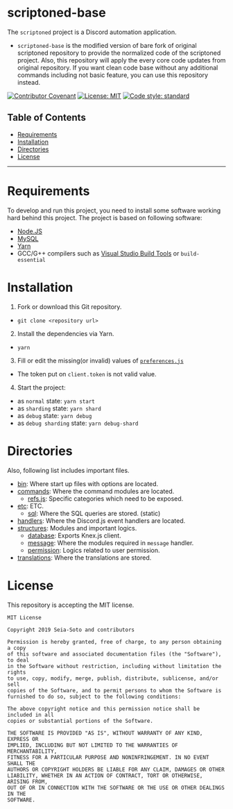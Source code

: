 # scriptoned-base

The `scriptoned` project is a Discord automation application.

- `scriptoned-base` is the modified version of bare fork of original scriptoned repository to
  provide the normalized code of the scriptoned project. Also, this repository will apply the
  every core code updates from original repository. If you want clean code base without any
  additional commands including not basic feature, you can use this repository instead.

<!-- Badges -->
[![Contributor Covenant](https://img.shields.io/badge/Contributor%20Covenant-v2.0%20adopted-ff69b4.svg)](code-of-conduct.md)
[![License: MIT](https://img.shields.io/badge/License-MIT-yellow.svg)](https://opensource.org/licenses/MIT)
[![Code style: standard](https://img.shields.io/badge/code_style-standard-brightgreen.svg)](https://github.com/standard/standard)

## Table of Contents

- [Requirements](#Requirements)
- [Installation](#Installation)
- [Directories](#Directories)
- [License](#License)

----

# Requirements

To develop and run this project, you need to install some software working hard behind this project. The project is based on following software:

- [Node.JS](https://nodejs.org/)
- [MySQL](https://www.mysql.com/)
- [Yarn](https://yarnpkg.com/)
- GCC/G++ compilers such as [Visual Studio Build Tools](https://visualstudio.microsoft.com/downloads/#build-tools-for-visual-studio-2017) or `build-essential`

# Installation

1. Fork or download this Git repository.
  - `git clone <repository url>`
2. Install the dependencies via Yarn.
  - `yarn`
3. Fill or edit the missing(or invalid) values of [`preferences.js`](/preferences.js)
  - The token put on `client.token` is not valid value.
4. Start the project:
  - as `normal` state: `yarn start`
  - as `sharding` state: `yarn shard`
  - as `debug` state: `yarn debug`
  - as `debug sharding` state: `yarn debug-shard`

# Directories

Also, following list includes important files.

- [bin](/bin): Where start up files with options are located.
- [commands](/commands): Where the command modules are located.
  - [refs.js](/commands/refs.js): Specific categories which need to be exposed.
- [etc](/etc): ETC.
  - [sql](/etc/sql): Where the SQL queries are stored. (static)
- [handlers](/handlers): Where the Discord.js event handlers are located.
- [structures](/structures): Modules and important logics.
  - [database](/structures/database): Exports Knex.js client.
  - [message](/structures/message): Where the modules required in `message` handler.
  - [permission](/structures/permission): Logics related to user permission.
- [translations](/translations): Where the translations are stored.

# License

This repository is accepting the MIT license.

```text
MIT License

Copyright 2019 Seia-Soto and contributors

Permission is hereby granted, free of charge, to any person obtaining a copy
of this software and associated documentation files (the "Software"), to deal
in the Software without restriction, including without limitation the rights
to use, copy, modify, merge, publish, distribute, sublicense, and/or sell
copies of the Software, and to permit persons to whom the Software is
furnished to do so, subject to the following conditions:

The above copyright notice and this permission notice shall be included in all
copies or substantial portions of the Software.

THE SOFTWARE IS PROVIDED "AS IS", WITHOUT WARRANTY OF ANY KIND, EXPRESS OR
IMPLIED, INCLUDING BUT NOT LIMITED TO THE WARRANTIES OF MERCHANTABILITY,
FITNESS FOR A PARTICULAR PURPOSE AND NONINFRINGEMENT. IN NO EVENT SHALL THE
AUTHORS OR COPYRIGHT HOLDERS BE LIABLE FOR ANY CLAIM, DAMAGES OR OTHER
LIABILITY, WHETHER IN AN ACTION OF CONTRACT, TORT OR OTHERWISE, ARISING FROM,
OUT OF OR IN CONNECTION WITH THE SOFTWARE OR THE USE OR OTHER DEALINGS IN THE
SOFTWARE.
```
